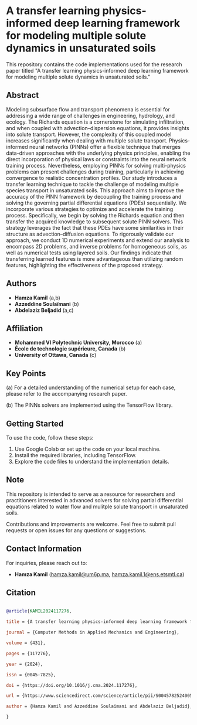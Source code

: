 # A transfer learning physics-informed deep learning framework for modeling multiple solute dynamics in unsaturated soils

This repository contains the code implementations used for the research paper titled "A transfer learning physics-informed deep learning framework for modeling multiple solute dynamics in unsaturated soils."

## Abstract

Modeling subsurface flow and transport phenomena is essential for addressing a wide range of challenges in engineering, hydrology, and ecology. The Richards equation is a cornerstone for simulating infiltration, and when coupled with advection–dispersion equations, it provides insights into solute transport. However, the complexity of this coupled model increases significantly when dealing with multiple solute transport. Physics-informed neural networks (PINNs) offer a flexible technique that merges data-driven approaches with the underlying physics principles, enabling the direct incorporation of physical laws or constraints into the neural network training process. Nevertheless, employing PINNs for solving multi-physics problems can present challenges during training, particularly in achieving convergence to realistic concentration profiles. Our study introduces a transfer learning technique to tackle the challenge of modeling multiple species transport in unsaturated soils. This approach aims to improve the accuracy of the PINN framework by decoupling the training process and solving the governing partial differential equations (PDEs) sequentially. We incorporate various strategies to optimize and accelerate the training process. Specifically, we begin by solving the Richards equation and then transfer the acquired knowledge to subsequent solute PINN solvers. This strategy leverages the fact that these PDEs have some similarities in their structure as advection–diffusion equations. To rigorously validate our approach, we conduct 1D numerical experiments and extend our analysis to encompass 2D problems, and inverse problems for homogeneous soils, as well as numerical tests using layered soils. Our findings indicate that transferring learned features is more advantageous than utilizing random features, highlighting the effectiveness of the proposed strategy.

## Authors

- **Hamza Kamil** (a,b)
- **Azzeddine Soulaïmani** (b)
- **Abdelaziz Beljadid** (a,c)

## Affiliation

- **Mohammed VI Polytechnic University, Morocco** (a)
- **École de technologie supérieure, Canada** (b)
- **University of Ottawa, Canada** (c)

## Key Points

(a) For a detailed understanding of the numerical setup for each case, please refer to the accompanying research paper.

(b) The PINNs solvers are implemented using the TensorFlow library.


## Getting Started

To use the code, follow these steps:

1. Use Google Colab or set up the code on your local machine.
2. Install the required libraries, including TensorFlow.
3. Explore the code files to understand the implementation details.

## Note

This repository is intended to serve as a resource for researchers and practitioners interested in advanced solvers for solving partial differential equations related to water flow and mulitple solute transport in unsaturated soils.

Contributions and improvements are welcome. Feel free to submit pull requests or open issues for any questions or suggestions.

## Contact Information

For inquiries, please reach out to:

- **Hamza Kamil** (hamza.kamil@um6p.ma, hamza.kamil.1@ens.etsmtl.ca)

## Citation

```bibtex

@article{KAMIL2024117276,

title = {A transfer learning physics-informed deep learning framework for modeling multiple solute dynamics in unsaturated soils},

journal = {Computer Methods in Applied Mechanics and Engineering},

volume = {431},

pages = {117276},

year = {2024},

issn = {0045-7825},

doi = {https://doi.org/10.1016/j.cma.2024.117276},

url = {https://www.sciencedirect.com/science/article/pii/S0045782524005322},

author = {Hamza Kamil and Azzeddine Soulaïmani and Abdelaziz Beljadid},

}

```

